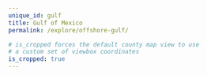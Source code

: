 ```yaml
---
unique_id: gulf
title: Gulf of Mexico
permalink: /explore/offshore-gulf/

# is_cropped forces the default county map view to use
# a custom set of viewbox coordinates
is_cropped: true
---
```

